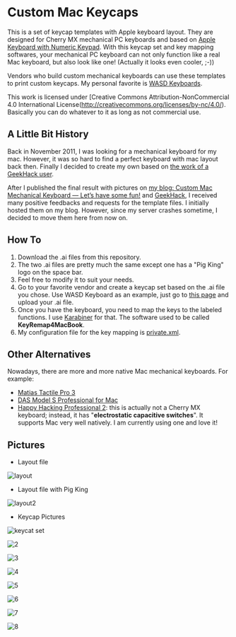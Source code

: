 Custom Mac Keycaps
================
This is a set of keycap templates with Apple keyboard layout. They are designed for Cherry MX mechanical PC keyboards and based on [Apple Keyboard with Numeric Keypad](http://store.apple.com/us/product/MB110LL/B/apple-keyboard-with-numeric-keypad-english-usa). With this keycap set and key mapping softwares, your mechanical PC keyboard can not only function like a real Mac keyboard, but also look like one! (Actually it looks even cooler, ;-))

Vendors who build custom mechanical keyboards can use these templates to print custom keycaps. My personal favorite is [WASD Keyboards](http://www.wasdkeyboards.com). 

This work is licensed under [Creative Commons Attribution-NonCommercial 4.0 International License(http://creativecommons.org/licenses/by-nc/4.0/). Basically you can do whatever to it as long as not commercial use.

## A Little Bit History
Back in November 2011, I was looking for a mechanical keyboard for my mac. However, it was so hard to find a perfect keyboard with mac layout back then. Finally I decided to create my own based on [the work of a GeekHack user](http://geekhack.org/index.php?topic=23203.0). 

After I published the final result with pictures on [my blog: Custom Mac Mechanical Keyboard — Let’s have some fun!](http://www.clingmarks.com/custom-mac-mechanical-keyboard-lets-have-some-fun/893) and [GeekHack](http://geekhack.org/index.php?topic=24121.0), I received many positive feedbacks and requests for the template files. I initially hosted them on my blog. However, since my server crashes sometime, I decided to move them here from now on.

## How To
1. Download the .ai files from this repository.
2. The two .ai files are pretty much the same except one has a "Pig King" logo on the space bar.
3. Feel free to modify it to suit your needs.
2. Go to your favorite vendor and create a keycap set based on the .ai file you chose. Use WASD Keyboard as an example, just go to [this page](http://www.wasdkeyboards.com/index.php/products/keycap-set/104-key-cherry-mx-keycap-set.html) and upload your .ai file.
3. Once you have the keyboard, you need to map the keys to the labeled functions. I use [Karabiner](https://pqrs.org/osx/karabiner/) for that. The software used to be called **KeyRemap4MacBook**.
4. My configuration file for the key mapping is [private.xml](https://github.com/ychw/CustomMacKeycaps/blob/master/private.xml).

## Other Alternatives
Nowadays, there are more and more native Mac mechanical keyboards. For example:
* [Matias Tactile Pro 3](http://matias.ca/tactilepro3/)
* [DAS Model S Professional for Mac](http://www.daskeyboard.com/model-s-professional-for-mac/)
* [Happy Hacking Professional 2](https://elitekeyboards.com/products.php?sub=pfu_keyboards,hhkbpro2): this is actually not a Cherry MX keyboard; instead, it has "**electrostatic capacitive switches**". It supports Mac very well natively. I am currently using one and love it!

## Pictures
* Layout file

![layout](https://raw.githubusercontent.com/ychw/CustomMacKeycaps/master/Custom_Mac_Keycaps.png)

* Layout file with Pig King

![layout2](https://raw.githubusercontent.com/ychw/CustomMacKeycaps/master/Custom_Mac_Keycaps_w_PigKing.png)

* Keycap Pictures

![keycat set](https://raw.githubusercontent.com/ychw/CustomMacKeycaps/master/pictures/1-keyboard_whole.jpg)

![2](https://raw.githubusercontent.com/ychw/CustomMacKeycaps/master/pictures/2-keyboard_right.jpg)

![3](https://raw.githubusercontent.com/ychw/CustomMacKeycaps/master/pictures/3-keyboard_opt-cmd.jpg)

![4](https://raw.githubusercontent.com/ychw/CustomMacKeycaps/master/pictures/4-keyboard_f1-f4.jpg)

![5](https://raw.githubusercontent.com/ychw/CustomMacKeycaps/master/pictures/5-keyboard_f9-f12.jpg)

![6](https://raw.githubusercontent.com/ychw/CustomMacKeycaps/master/pictures/6-keyboard_f13-f15.jpg)

![7](https://raw.githubusercontent.com/ychw/CustomMacKeycaps/master/pictures/7-keyboard_arrows.jpg)

![8](https://raw.githubusercontent.com/ychw/CustomMacKeycaps/master/pictures/8-keyboard_pigking.jpg) 
